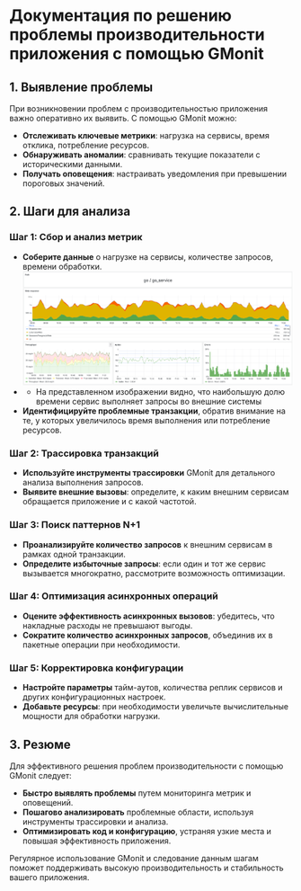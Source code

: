 # Документация по решению проблемы производительности приложения с помощью GMonit

## 1. Выявление проблемы

При возникновении проблем с производительностью приложения важно оперативно их выявить. С помощью GMonit можно:

- **Отслеживать ключевые метрики**: нагрузка на сервисы, время отклика, потребление ресурсов.
- **Обнаруживать аномалии**: сравнивать текущие показатели с историческими данными.
- **Получать оповещения**: настраивать уведомления при превышении пороговых значений.

## 2. Шаги для анализа

### Шаг 1: Сбор и анализ метрик

- **Соберите данные** о нагрузке на сервисы, количестве запросов, времени обработки.
![main_service_stats.png](./images/perfomance_troubleshooting/main_service_stats.png)
- - На представленном изображении видно, что наибольшую долю времени сервис выполняет запросы во внешние системы
- **Идентифицируйте проблемные транзакции**, обратив внимание на те, у которых увеличилось время выполнения или потребление ресурсов.

### Шаг 2: Трассировка транзакций

- **Используйте инструменты трассировки** GMonit для детального анализа выполнения запросов.
- **Выявите внешние вызовы**: определите, к каким внешним сервисам обращается приложение и с какой частотой.

### Шаг 3: Поиск паттернов N+1

- **Проанализируйте количество запросов** к внешним сервисам в рамках одной транзакции.
- **Определите избыточные запросы**: если один и тот же сервис вызывается многократно, рассмотрите возможность оптимизации.

### Шаг 4: Оптимизация асинхронных операций

- **Оцените эффективность асинхронных вызовов**: убедитесь, что накладные расходы не превышают выгоды.
- **Сократите количество асинхронных запросов**, объединив их в пакетные операции при необходимости.

### Шаг 5: Корректировка конфигурации

- **Настройте параметры** тайм-аутов, количества реплик сервисов и других конфигурационных настроек.
- **Добавьте ресурсы**: при необходимости увеличьте вычислительные мощности для обработки нагрузки.

## 3. Резюме

Для эффективного решения проблем производительности с помощью GMonit следует:

- **Быстро выявлять проблемы** путем мониторинга метрик и оповещений.
- **Пошагово анализировать** проблемные области, используя инструменты трассировки и анализа.
- **Оптимизировать код и конфигурацию**, устраняя узкие места и повышая эффективность приложения.

Регулярное использование GMonit и следование данным шагам поможет поддерживать высокую производительность и стабильность вашего приложения.
